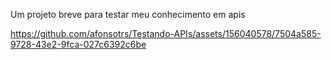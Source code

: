 Um projeto breve para testar meu conhecimento em apis


https://github.com/afonsotrs/Testando-APIs/assets/156040578/7504a585-9728-43e2-9fca-027c6392c6be

